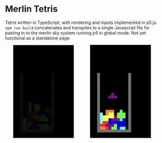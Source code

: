 # Merlin Tetris

Tetris written in TypeScript, with rendering and inputs implemented in p5.js. `npm run build` concatenates and transpiles to a single Javascript file for pasting in to the merlin sky system running p5 in global mode. Not yet functional as a standalone page.

<div style="display: flex; flex-direction: row; justify-content: space-around;">
    <img src="./assets/tetrisPixels.png" width="200">
    <img src="./assets/tetrisSolid.png" width="200">
</div>
